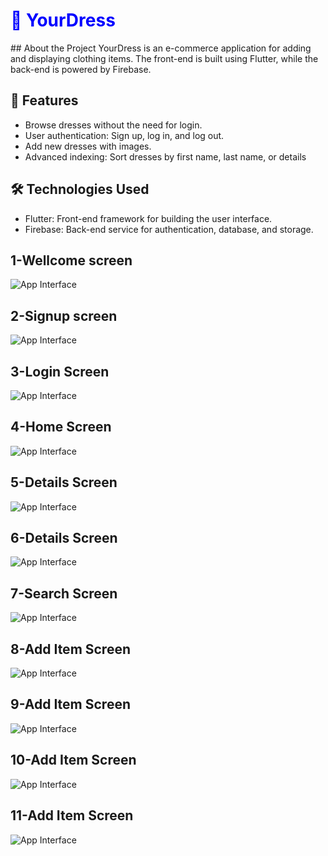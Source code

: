 <h1 style="color:blue; font-weight:bold;">🌟 YourDress</h1>
## About the Project
YourDress is an e-commerce application for adding and displaying clothing items. The front-end is built using Flutter, while the back-end is powered by Firebase.


## 🚀 Features
- Browse dresses without the need for login.
- User authentication: Sign up, log in, and log out.
- Add new dresses with images.
- Advanced indexing: Sort dresses by first name, last name, or details

## 🛠️ Technologies Used
- Flutter: Front-end framework for building the user interface.  
- Firebase: Back-end service for authentication, database, and storage.  

## 1-Wellcome screen  
![App Interface](https://github.com/AhmadAmmar2022/YourDress/blob/master/Screenshots-YourDress/Welcome%20Screen.png)


   
## 2-Signup screen  
![App Interface](https://github.com/AhmadAmmar2022/YourDress/blob/master/Screenshots-YourDress/Signup.png)


## 3-Login Screen  


![App Interface](https://github.com/AhmadAmmar2022/YourDress/blob/master/Screenshots-YourDress/Login.png)

## 4-Home Screen  
![App Interface](https://github.com/AhmadAmmar2022/YourDress/blob/master/Screenshots-YourDress/Search%20Screen.png)


## 5-Details Screen 

![App Interface](https://github.com/AhmadAmmar2022/YourDress/blob/master/Screenshots-YourDress/Product%20Details%20Screen.png)


## 6-Details Screen 
![App Interface](https://github.com/AhmadAmmar2022/YourDress/blob/master/Screenshots-YourDress/Contact%20Details%20Screen.png)


## 7-Search Screen 

![App Interface](https://github.com/AhmadAmmar2022/YourDress/blob/master/Screenshots-YourDress/Search%20%20Screen.png)



## 8-Add Item Screen

![App Interface](https://github.com/AhmadAmmar2022/YourDress/blob/master/Screenshots-YourDress/Add%20Images%20Screen.png)

## 9-Add Item Screen


![App Interface](https://github.com/AhmadAmmar2022/YourDress/blob/master/Screenshots-YourDress/Add%20Images%20%20Screen.png)

## 10-Add Item Screen

![App Interface](https://github.com/AhmadAmmar2022/YourDress/blob/master/Screenshots-YourDress/Add%20%20Images%20Screen.png)

## 11-Add Item Screen
![App Interface](https://github.com/AhmadAmmar2022/YourDress/blob/master/Screenshots-YourDress/Profile%20Screen.png)

